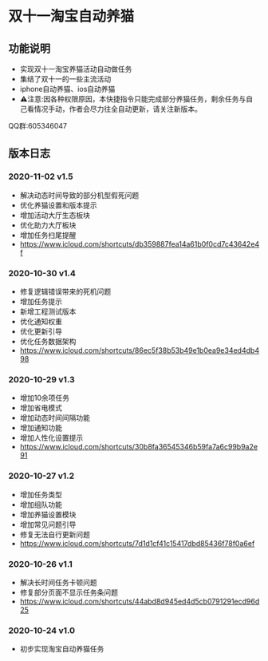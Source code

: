 # 双十一淘宝自动养猫

## 功能说明

* 实现双十一淘宝养猫活动自动做任务
* 集结了双十一的一些主流活动
* iphone自动养猫、ios自动养猫
* ⚠️注意:因各种权限原因，本快捷指令只能完成部分养猫任务，剩余任务与自己看情况手动，作者会尽力往全自动更新，请关注新版本。

QQ群:605346047

## 版本日志

### 2020-11-02 v1.5
* 解决动态时间导致的部分机型假死问题
* 优化养猫设置和版本提示
* 增加活动大厅生态板块
* 优化助力大厅板块
* 增加任务扫尾提醒
* https://www.icloud.com/shortcuts/db359887fea14a61b0f0cd7c43642e4f

### 2020-10-30 v1.4
* 修复逻辑错误带来的死机问题
* 增加任务提示
* 新增工程测试版本
* 优化通知权重
* 优化更新引导
* 优化任务数据架构
* https://www.icloud.com/shortcuts/86ec5f38b53b49e1b0ea9e34ed4db498

### 2020-10-29 v1.3
* 增加10余项任务
* 增加省电模式
* 增加动态时间间隔功能
* 增加通知功能
* 增加人性化设置提示
* https://www.icloud.com/shortcuts/30b8fa36545346b59fa7a6c99b9a2e91

### 2020-10-27 v1.2
* 增加任务类型
* 增加组队功能
* 增加养猫设置模块
* 增加常见问题引导
* 修复无法自行更新问题
* https://www.icloud.com/shortcuts/7d1d1cf41c15417dbd85436f78f0a6ef

### 2020-10-26 v1.1
* 解决长时间任务卡顿问题
* 修复部分页面不显示任务条问题
* https://www.icloud.com/shortcuts/44abd8d945ed4d5cb0791291ecd96d25

### 2020-10-24 v1.0
* 初步实现淘宝自动养猫任务
